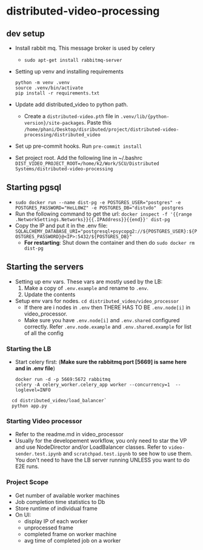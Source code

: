 # distributed-video-processing

## dev setup

- Install rabbit mq. This message broker is used by celery
  - `sudo apt-get install rabbitmq-server`
- Setting up venv and installing requirements

   ```shell
   python -m venv .venv
   source .venv/bin/activate
   pip install -r requirements.txt
   ```

- Update add distributed_video to python path.
  - Create a `distributed-video.pth` file in `.venv/lib/{python-version}/site-packages`. Paste this `/home/phani/Desktop/disributed/project/distributed-video-processing/distributed_video`
- Set up pre-commit hooks. Run `pre-commit install`
- Set project root. Add the following line in ~/.bashrc `DIST_VIDEO_PROJECT_ROOT=/home/k2/Work/SCU/Distributed Systems/distributed-video-processing`


## Starting pgsql

- `sudo docker run --name dist-pg -e POSTGRES_USER="postgres" -e POSTGRES_PASSWORD="HeLL0WZ" -e POSTGRES_DB="distvdo"  postgres`
- Run the following command to get the url: `docker inspect -f '{{range .NetworkSettings.Networks}}{{.IPAddress}}{{end}}' dist-pg`
- Copy the IP and put it in the .env file: `SQLALCHEMY_DATABASE_URI="postgresql+psycopg2://${POSTGRES_USER}:${POSTGRES_PASSWORD}@<IP>:5432/${POSTGRES_DB}"`
  - **For restarting**: Shut down the container and then do `sudo docker rm dist-pg` 

## Starting the servers

- Setting up env vars. These vars are mostly used by the LB:
   1. Make a copy of `.env.example` and rename to `.env`.
   2. Update the contents
- Setup env vars for nodes. `cd distributed_video/video_processor`
  - If there are i nodes in `.env` then THERE HAS TO BE `.env.node[i]` in video_processor.
  - Make sure you have `.env.node[i]` and `.env.shared` configured correctly. Refer `.env.node.example` and `.env.shared.example` for list of all the config


### Starting the LB

- Start celery first: (**Make sure the rabbitmq port [5669] is same here and in .env file**)

  ```shell
  docker run -d -p 5669:5672 rabbitmq
  celery -A celery_worker.celery_app worker --concurrency=1  --loglevel=INFO
  ```

```shell
  cd distributed_video/load_balancer`
  python app.py
```

### Starting Video processor

- Refer to the readme.md in video_processor
- Usually for the developement workflow, you only need to star the VP and use NodeDirector and/or LoadBalancer classes. Refer to `video-sender.test.ipynb` and `scratchpad.test.ipynb` to see how to use them. You don't need to have the LB server running UNLESS you want to do E2E runs.

### Project Scope

- Get number of available worker machines
- Job completion time statistics to Db
- Store runtime of individual frame
- On UI:
  - display IP of each worker
  - unprocessed frame
  - completed frame on worker machine
  - avg time of completed job on a worker
